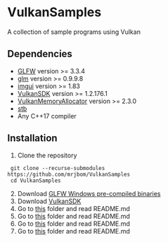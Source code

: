 # VulkanSamples
A collection of sample programs using Vulkan

## Dependencies
* [GLFW](https://github.com/glfw/glfw/) version >= 3.3.4
* [glm](https://github.com/g-truc/glm/) version >= 0.9.9.8
* [imgui](https://github.com/ocornut/imgui/) version >= 1.83
* [VulkanSDK](https://www.lunarg.com/vulkan-sdk/) version >= 1.2.176.1
* [VulkanMemoryAllocator](https://github.com/GPUOpen-LibrariesAndSDKs/VulkanMemoryAllocator/) version >= 2.3.0
* [stb](https://github.com/nothings/stb/)
* Any C++17 compiler

## Installation
1. Clone the repository
```
 git clone --recurse-submodules https://github.com/mrjbom/VulkanSamples
 cd VulkanSamples
```
2. Download [GLFW Windows pre-compiled binaries](https://www.glfw.org/download.html#windows-pre-compiled-binaries)
3. Download [VulkanSDK](https://www.lunarg.com/vulkan-sdk/)
4. Go to [this](third-party/glfw-libs) folder and read README.md
5. Go to [this](third-party/vulkansdk-include) folder and read README.md
6. Go to [this](third-party/vulkansdk-libs) folder and read README.md
7. Go to [this](third-party/vma-libs) folder and read README.md

